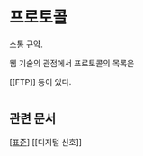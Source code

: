 # 프로토콜


소통 규약.

웹 기술의 관점에서 프로토콜의 목록은

[[FTP]] 등이 있다.
# 

## 관련 문서

[[표준]]
[[디지털 신호]]

[//begin]: # "Autogenerated link references for markdown compatibility"
[표준]: 표준 "표준"
[//end]: # "Autogenerated link references"